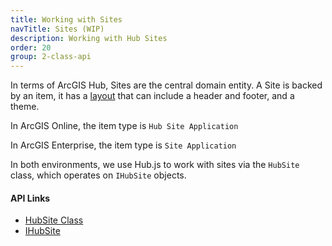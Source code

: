```yaml
---
title: Working with Sites
navTitle: Sites (WIP)
description: Working with Hub Sites
order: 20
group: 2-class-api
---
```


In terms of ArcGIS Hub, Sites are the central domain entity. A Site is backed by an item, it has a [layout](/hub.js/api/common/IHubLayout/) that can include a header and footer, and a theme.

In ArcGIS Online, the item type is `Hub Site Application`

In ArcGIS Enterprise, the item type is `Site Application`

In both environments, we use Hub.js to work with sites via the `HubSite` class, which operates on `IHubSite` objects.

#### API Links

- [HubSite Class](/hub.js/api/common/HubSite)
- [IHubSite](/hub.js/api/common/IHubSite)
